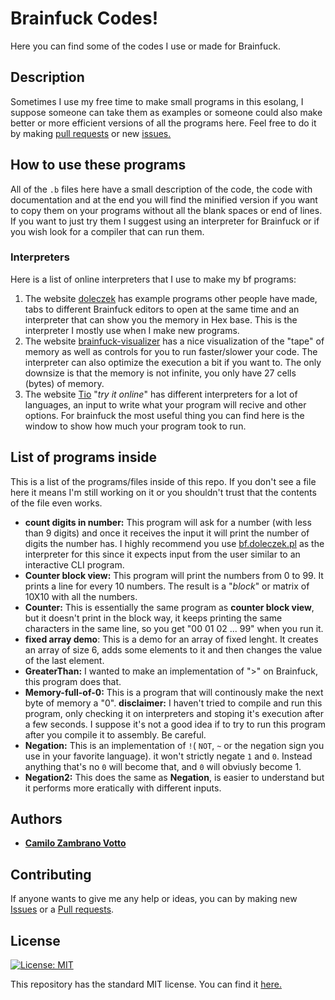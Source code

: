 # Brainfuck Codes!
Here you can find some of the codes I use or made for Brainfuck. 

## Description
Sometimes I use my free time to make small programs in this esolang, I suppose someone can take them as examples or someone could also make better or more efficient versions of all the programs here. Feel free to do it by making [pull requests](https://github.com/cawolfkreo/bf-codes/pulls) or new [issues.](https://github.com/cawolfkreo/bf-codes/issues)

## How to use these programs
All of the `.b` files here have a small description of the code, the code with documentation and at the end you will find the minified version if you want to copy them on your programs without all the blank spaces or end of lines. If you want to just try them I suggest using an interpreter for Brainfuck or if you wish look for a compiler that can run them.
### Interpreters
Here is a list of online interpreters that I use to make my bf programs:
1. The website [doleczek](http://www.bf.doleczek.pl/) has example programs other people have made, tabs to different Brainfuck editors to open at the same time and an interpreter that can show you the memory in Hex base. This is the interpreter I mostly use when I make new programs.
2. The website [brainfuck-visualizer](https://fatiherikli.github.io/brainfuck-visualizer/) has a nice visualization of the "tape" of memory as well as controls for you to run faster/slower your code. The interpreter can also optimize the execution a bit if you
want to. The only downsize is that the memory is not infinite, you only have 27 cells (bytes) of memory.
3. The website [Tio](https://tio.run/#brainfuck) "_try it online_" has different interpreters for a lot of languages, an input to write what your program will recive and other options. For brainfuck the most useful thing you can find here is the window to show how much your program took to run.

## List of programs inside
This is a list of the programs/files inside of this repo. If you don't see a file here it means I'm still working on it or you shouldn't trust that the contents of the file even works.

* **count digits in number:** This program will ask for a number (with less than 9 digits) and once it receives the input it will print the number of digits the number has. I highly recommend you use [bf.doleczek.pl](https://bf.doleczek.pl) as the interpreter for this since it expects input from the user similar to an interactive CLI program.
* **Counter block view:** This program will print the numbers from 0 to 99. It prints a line for every 10 numbers. The result is a "_block_" or matrix of 10X10 with all the numbers.
* **Counter:** This is essentially the same program as **counter block view**, but it doesn't print in the block way, it keeps printing the same characters in the same line, so you get "00 01 02 ... 99" when you run it.
* **fixed array demo**: This is a demo for an array of fixed lenght. It creates an array of size 6, adds some elements to it and then changes the value of the last element.
* **GreaterThan:** I wanted to make an implementation of ">" on Brainfuck, this program does that.
* **Memory-full-of-0:** This is a program that will continously make the next byte of memory a "0". **disclaimer:** I haven't tried to compile and run this program, only checking it on interpreters and stoping it's execution after a few seconds. I suppose it's not a good idea if to try to run this program after you compile it to assembly. Be careful. 
* **Negation:** This is an implementation of `!`( `NOT`, `~` or the negation sign you use in your favorite language). it won't strictly negate `1` and `0`. Instead anything that's no `0` will become that, and `0` will obviusly become 1.
* **Negation2:** This does the same as **Negation**, is easier to understand but it performs more eratically with different inputs.

## Authors
* [__Camilo Zambrano Votto__](https://github.com/cawolfkreo)

## Contributing
If anyone wants to give me any help or ideas, you can by making new [Issues](https://github.com/cawolfkreo/bf-codes/issues) or a [Pull requests](https://github.com/cawolfkreo/bf-codes/pulls).

## License
[![License: MIT](https://img.shields.io/badge/License-MIT-yellow.svg)](https://opensource.org/licenses/MIT)

This repository has the standard MIT license. You can find it [here.](https://github.com/cawolfkreo/bf-codes/blob/master/LICENSE)